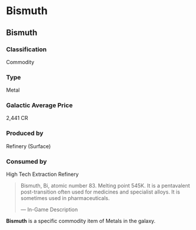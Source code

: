 # Bismuth
## Bismuth

		

### Classification

Commodity

### Type

Metal

### Galactic Average Price

2,441 CR

### Produced by

Refinery (Surface)

### Consumed by

High Tech
Extraction
Refinery

> 
> 
> Bismuth, Bi, atomic number 83. Melting point 545K. It is a pentavalent post-transition often used for medicines and specialist alloys. It is sometimes used in pharmaceuticals.
> 
> 
> — In-Game Description
> 

**Bismuth** is a specific commodity item of Metals in the galaxy.